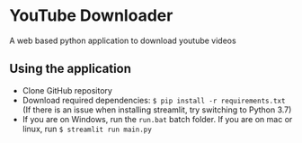 # YouTube Downloader
 A web based python application to download youtube videos


## Using the application
* Clone GitHub repository
* Download required dependencies: ```$ pip install -r requirements.txt``` (If there is an issue when installing streamlit, try switching to Python 3.7)
* If you are on Windows, run the `run.bat` batch folder. If you are on mac or linux, run `$ streamlit run main.py`
